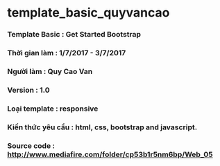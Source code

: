# template_basic_quyvancao
### Template Basic : Get Started Bootstrap
### Thời gian làm : 1/7/2017 - 3/7/2017
### Người làm : Quy Cao Van 
### Version : 1.0
### Loại template : responsive
### Kiến thức yêu cầu : html, css, bootstrap and javascript.
### Source code : http://www.mediafire.com/folder/cp53b1r5nm6bp/Web_05
